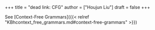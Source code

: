 +++
title = "dead link: CFG"
author = ["Houjun Liu"]
draft = false
+++

See [Context-Free Grammars]({{< relref "KBhcontext_free_grammars.md#context-free-grammars" >}})
